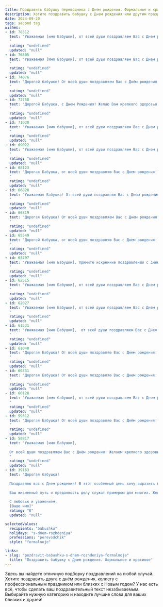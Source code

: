```yaml
---
title: Поздравить бабушку переводчика c Днем рождения. Формальное и красивое
description: Хотите поздравить бабушку c Днем рождения или другим праздником? Наш ИИ создаст незабываемое поздравление, а вы обязательно выделитесь среди других.  
date: 2024-09-20
tags: second tag
wishes:
- id: 78312
  text: "Уважаемая [имя Бабушки], от всей души поздравляем Вас с Днем рождения! Желаем Вам крепкого здоровья, долгих лет жизни,  радости и благополучия. Пусть Ваша работа переводчика приносит Вам удовлетворение и признание, а каждый день будет наполнен яркими событиями и приятными моментами.
  "
  rating: "undefined"
  updated: "null"
- id: 76805
  text: "Уважаемая [Имя Бабушки], от всей души поздравляем Вас с Днем рождения! Желаем Вам крепкого здоровья, долгих лет жизни, благополучия и радости. Пусть Ваша работа переводчика приносит Вам удовлетворение и почет, а жизнь будет наполнена интересными событиями, любовью близких и душевным спокойствием.
  "
  rating: "undefined"
  updated: "null"
- id: 74076
  text: "Дорогой бабушке! От всей души поздравляем Вас с Днём рождения! Желаем Вам доброго здоровья, неиссякаемой энергии и радости каждый день. Пусть Ваша жизнь будет наполнена любовью, заботой и уважением близких.  Особого внимания заслуживает Ваша нелёгкая работа переводчика, ведь благодаря Вашему таланту происходит взаимопонимание между людьми. Желаем Вам новых интересных проектов и достижения новых вершин в Вашей профессии!
  "
  rating: "undefined"
  updated: "null"
- id: 72758
  text: "Дорогой Бабушка, с Днем Рождения! Желаю Вам крепкого здоровья, неиссякаемой энергии, вдохновения и новых творческих побед в Вашей непростой, но столь важной профессии переводчика. Пусть каждый день будет наполнен радостью,  а Ваши переводы всегда будут точными и красивыми.
  "
  rating: "undefined"
  updated: "null"
- id: 71030
  text: "Уважаемая [имя бабушки], от всей души поздравляем Вас с Днем рождения! Пусть этот день принесет Вам множество приятных моментов, улыбок и теплых слов. Ваше мастерство переводчика всегда вдохновляло нас, а Ваша мудрость и доброта – бесценный дар. Желаем Вам крепкого здоровья, счастья и благополучия!
  "
  rating: "undefined"
  updated: "null"
- id: 69022
  text: "Уважаемая [имя Бабушки], от всей души поздравляем Вас с Днем рождения! Желаем Вам крепкого здоровья, бодрости духа и вдохновения на новые свершения. Пусть Ваш талант переводчика и богатый жизненный опыт продолжают радовать Вас и всех, кто Вас окружает. Счастья, благополучия и долгих лет жизни!
  "
  rating: "undefined"
  updated: "null"
- id: 68123
  text: "Дорогая Бабушка, от всей души поздравляю Вас с Днем рождения! Пусть этот день, как и Ваша многолетняя работа переводчика, будет наполнен красотой, гармонией и точностью перевода из языка одного прекрасного мира в другой. Желаю крепкого здоровья, благополучия и новых, интересных задач!
  "
  rating: "undefined"
  updated: "null"
- id: 66820
  text: "Уважаемая Бабушка! От всей души поздравляю Вас с Днем рождения! Желаю Вам крепкого здоровья, неиссякаемой энергии и вдохновения, а также новых профессиональных свершений на ниве перевода. Пусть Ваши знания и опыт продолжают приносить пользу и радость как Вам, так и всем, кто Вас окружает.
  "
  rating: "undefined"
  updated: "null"
- id: 66819
  text: "Дорогая Бабушка! От всей души поздравляем Вас с Днем рождения! Желаем Вам крепкого здоровья, бодрости духа, душевного равновесия и благополучия. Ваша профессия переводчика всегда была для нас примером кропотливого труда и высокого мастерства. Спасибо за Ваш вклад в развитие  и сохранение языковой культуры. Пусть каждый день приносит Вам радость и удовлетворение!
  "
  rating: "undefined"
  updated: "null"
- id: 65549
  text: "Дорогой бабушка, от всей души поздравляю Вас с Днем рождения! Желаю Вам крепкого здоровья, долгих лет жизни, наполненных радостью и душевным спокойствием. Пусть Ваша работа переводчика приносит Вам всегда удовлетворение и новые интересные проекты.  С праздником!
  "
  rating: "undefined"
  updated: "null"
- id: 63797
  text: "Уважаемая [имя Бабушки], примите искренние поздравления с днем рождения! Желаем Вам крепкого здоровья, долгих лет жизни, наполненных радостью и счастьем, а также новых интересных переводов и признания Вашего таланта!
  "
  rating: "undefined"
  updated: "null"
- id: 62515
  text: "Уважаемая [имя Бабушки], от всей души поздравляем Вас с Днем рождения! Желаем Вам крепкого здоровья, неиссякаемой энергии и вдохновения в Вашем увлекательном мире переводов. Пусть каждый Ваш день будет наполнен радостью, теплом и любовью близких.
  "
  rating: "undefined"
  updated: "null"
- id: 62027
  text: "Уважаемая [имя Бабушки], от всей души поздравляем Вас с Днем рождения! Желаем Вам крепкого здоровья, благополучия и новых профессиональных успехов в Вашей нелёгкой, но такой важной профессии переводчика. Пусть Ваша жизнь будет наполнена радостью, теплом и любовью близких людей.
  "
  rating: "undefined"
  updated: "null"
- id: 61531
  text: "Уважаемая [имя Бабушки],  от всей души поздравляем Вас с Днем рождения! Желаем Вам крепкого здоровья, неиссякаемой энергии,  окружения любящих людей и  ярких моментов в жизни. Пусть Ваша работа переводчика всегда приносит Вам удовлетворение и  радость!
  "
  rating: "undefined"
  updated: "null"
- id: 61040
  text: "Дорогая Бабушка! От всей души поздравляю Вас с Днем рождения! Желаю Вам крепкого здоровья, бодрости духа и неиссякаемого оптимизма! Пусть Ваша жизнь будет наполнена  радостью, теплом и любовью близких. Спасибо Вам за Ваш талант переводчика, за то, что Вы открываете для нас новые миры и помогаете лучше понять  и  ценить  их красоту.
  "
  rating: "undefined"
  updated: "null"
- id: 60331
  text: "Дорогая Бабушка! От всей души поздравляю Вас с Днем рождения!  Желаю Вам крепкого здоровья, бодрости духа и долгих лет жизни. Пусть Ваша работа переводчика приносит Вам удовлетворение, а жизнь — радость и благополучие!
  "
  rating: "undefined"
  updated: "null"
- id: 60128
  text: "Уважаемая [имя бабушки], от всей души поздравляем Вас с Днем рождения! Желаем Вам крепкого здоровья,  огромного счастья,  неиссякаемой энергии и  дальнейших успехов в Вашей нелегкой, но благородной профессии переводчика. Пусть Ваши знания и талант всегда будут востребованы, а жизнь полна ярких событий и приятных мгновений!
  "
  rating: "undefined"
  updated: "null"
- id: 59312
  text: "Дорогая Бабушка! От всей души поздравляю Вас с Днём рождения! Ваша профессия переводчика всегда вызывала у меня восхищение, ведь Вы, подобно мосту, соединяете культуры и языки. Желаю Вам крепкого здоровья,  ярких моментов в жизни и неизменного оптимизма!
  "
  rating: "undefined"
  updated: "null"
- id: 58817
  text: "Уважаемая [имя Бабушки],
  
  От всей души поздравляем Вас с Днём рождения! Желаем крепкого здоровья, бодрости духа и неиссякаемой энергии. Пусть Ваша профессиональная деятельность, переводческая работа, всегда приносит Вам удовлетворение и новые интересные проекты. Пусть Ваша жизнь будет наполнена радостью, теплом и любовью близких людей. Счастья Вам, дорогая Бабушка!
  "
  rating: "undefined"
  updated: "null"
- id: 39163
  text: "Дорогая бабушка!
  
  Поздравляю вас с Днем рождения! В этот особенный день хочу выразить вам свою глубокую благодарность за вашу безграничную любовь, мудрость и поддержку. Вы — настоящий мастер слова и мост между культурами, и ваша профессия переводчика вдохновляет всех нас.
  
  Ваш жизненный путь и преданность делу служат примером для многих. Желаю вам здоровья, радости и благополучия. Пусть каждый день приносит новые впечатления и счастье, а ваша душа всегда остается молодой и полна энергии.
  
  С любовью и уважением,
  [Ваше имя]"
  rating: "0"
  updated: "null"

selectedValues:
  recipients: "babushku"
  holidays: "s-dnem-rozhdeniya"
  professions: "perevodchik"
  style: "formalnoje"

links:
- slug: "pozdravit-babushku-s-dnem-rozhdeniya-formalnoje"
  title: "Поздравить бабушку c Днем рождения. Формальное и красивое"
---
```


Здесь вы найдете отличную подборку поздравлений на любой случай. 
Хотите поздравить друга с днём рождения, коллегу с профессиональным праздником или близких с Новым годом? У нас есть всё, чтобы сделать ваш поздравительный текст незабываемым. Выбирайте нужную категорию и находите лучшие слова для ваших близких и друзей!
